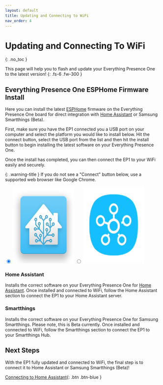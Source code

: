 ```yaml
---
layout: default
title: Updating and Connecting to WiFi
nav_order: 4
---
```


# Updating and Connecting To WiFi

{: .no_toc }

This page will help you to flash and update your Everything Presence One to the latest version!
{: .fs-6 .fw-300 }

## Everything Presence One ESPHome Firmware Install

Here you can install the latest [ESPHome](https://esphome.io) firmware on the Everything Presence One board for direct integration with [Home Assistant](https://home-assistant.io) or Samsung Smartthings (Beta).

First, make sure you have the EP1 connected you a USB port on your computer and select the platform you would like to install below. Hit the connect button, select the USB port from the list and then hit the install button to begin installing the latest software on your Everything Presence One.

Once the install has completed, you can then connect the EP1 to your WiFi easily and securely.

{: .warning-title }
If you do not see a "Connect" button below, use a supported web browser like Google Chrome.

<div class="radios">
  <label>
    <input type="radio" name="type" value="everything-presence-one" checked/>
    <img src="images/everything-presence-one-ha.png" alt="Everything Presence One Home Assistant" width="200" height="250"/>
  </label>
  <label>
    <input type="radio" name="type" value="everything-presence-one-st" />
    <img src="images/everything-presence-one-st.png" alt="Everything Presence One Smartthings Beta" width="200" height="250"/>
  </label>
</div>

<p class="button-row" align="left">
  <esp-web-install-button></esp-web-install-button>
</p>

<div class="hidden info everything-presence-one">
  <h3>Home Assistant</h3>
    <p>
      Installs the correct software on your Everything Presence One for <a href="https://home-assistant.io">Home Assistant</a>. Once installed and connected to WiFi, follow the Home Assistant section to connect the EP1 to your Home Assistant server.
    </p>
</div>

<div class="hidden info everything-presence-one-st">
  <h3>Smartthings</h3>
    <p>
      Installs the correct software on your Everything Presence One for Samsung Smartthings. Please note, this is Beta currently. Once installed and connected to WiFi, follow the Smartthings section to connect the EP1 to your Smartthings Hub.
    </p>
</div>

## Next Steps

With the EP1 fully updated and connected to WiFi, the final step is to connect it to Home Assistant or Samsung Smartthings (Beta)!

[Connecting to Home Assistant](http://everythingsmarthome.github.io/everything-presence-one/connecting-home-assistant.html){: .btn .btn-blue }

<script
  type="module"
  src="https://unpkg.com/esp-web-tools@9.0.3/dist/web/install-button.js?module"
></script>

<script>
const toggleDarkMode = document.querySelector('.js-toggle-dark-mode');

jtd.addEvent(toggleDarkMode, 'click', function(){
  if (jtd.getTheme() === 'dark') {
    jtd.setTheme('light');
    toggleDarkMode.textContent = 'Preview dark color scheme';
  } else {
    jtd.setTheme('dark');
    toggleDarkMode.textContent = 'Return to the light side';
  }
});
</script>

<script>
  document.querySelectorAll('input[name="type"]').forEach((radio) =>
    radio.addEventListener("change", () => {
      const button = document.querySelector("esp-web-install-button");
      button.manifest = `./${radio.value}-manifest.json`;

      document.querySelectorAll(".info").forEach((info) => {
        info.classList.add("hidden");
      });
      document
        .querySelector(`.info.${radio.value}`)
        .classList.remove("hidden");
    })
  );
  document
    .querySelector('input[name="type"]:checked')
    .dispatchEvent(new Event("change"));
  if (new URLSearchParams(document.location.search).has("diy")) {
    document.body.classList.add("show-diy");
  }
</script>
